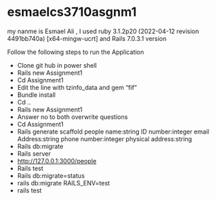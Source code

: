 # esmaelcs3710asgnm1
my nanme is Esmael Ali , I used ruby 3.1.2p20 (2022-04-12 revision 4491bb740a) [x64-mingw-ucrt] and Rails 7.0.3.1 version

Follow the following steps to run the Application
-	Clone git hub in power shell
-	Rails new Assignment1
-	Cd Assignment1
-	Edit the line with tzinfo_data and gem “fif”
-	Bundle install
-	Cd .. 
-	Rails new Assignment1
-	Answer no to both overwrite questions
-	Cd Assignment1
-	Rails generate scaffold people name:string  ID number:integer  email Address:string  phone number:integer  physical address:string
-	Rails db:migrate
-	Rails server
-	http://127.0.0.1:3000/people
-	Rails test
-	Rails db:migrate=status
-	rails db:migrate RAILS_ENV=test
-	rails test 
